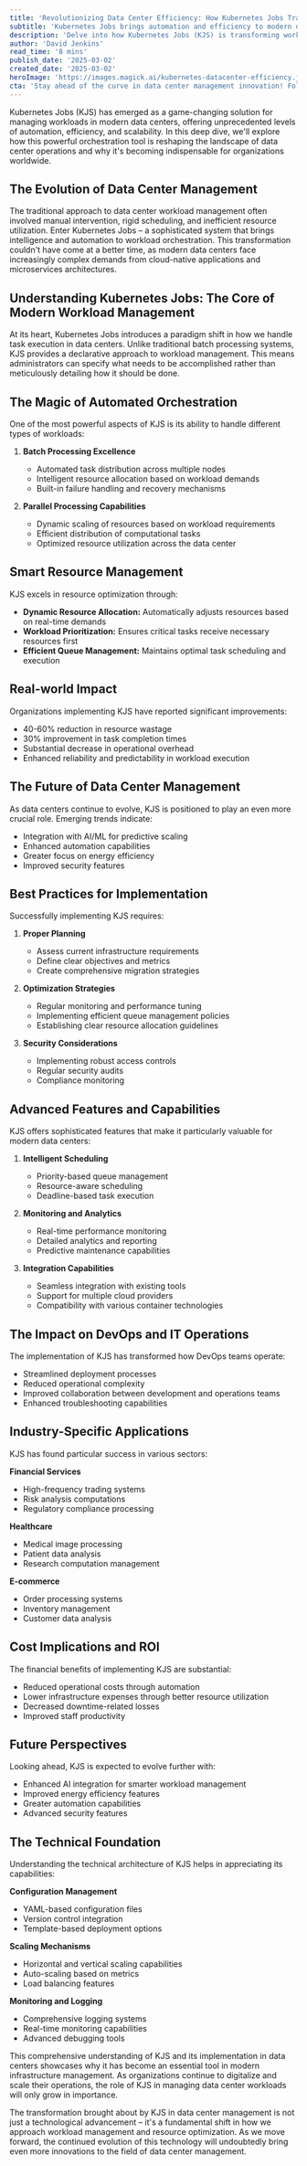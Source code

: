 ```yaml
---
title: 'Revolutionizing Data Center Efficiency: How Kubernetes Jobs Transform Workload Management'
subtitle: 'Kubernetes Jobs brings automation and efficiency to modern data centers'
description: 'Delve into how Kubernetes Jobs (KJS) is transforming workload management in data centers across the globe, achieving heightened automation, efficiency, and scalability. Discover the impacts on operational overhead reduction, resource optimization, and the future of IT operations.'
author: 'David Jenkins'
read_time: '8 mins'
publish_date: '2025-03-02'
created_date: '2025-03-02'
heroImage: 'https://images.magick.ai/kubernetes-datacenter-efficiency.jpg'
cta: 'Stay ahead of the curve in data center management innovation! Follow us on LinkedIn for regular updates on Kubernetes, cloud technologies, and infrastructure optimization strategies that are reshaping the industry.'
---
```


Kubernetes Jobs (KJS) has emerged as a game-changing solution for managing workloads in modern data centers, offering unprecedented levels of automation, efficiency, and scalability. In this deep dive, we'll explore how this powerful orchestration tool is reshaping the landscape of data center operations and why it's becoming indispensable for organizations worldwide.

## The Evolution of Data Center Management

The traditional approach to data center workload management often involved manual intervention, rigid scheduling, and inefficient resource utilization. Enter Kubernetes Jobs – a sophisticated system that brings intelligence and automation to workload orchestration. This transformation couldn't have come at a better time, as modern data centers face increasingly complex demands from cloud-native applications and microservices architectures.

## Understanding Kubernetes Jobs: The Core of Modern Workload Management

At its heart, Kubernetes Jobs introduces a paradigm shift in how we handle task execution in data centers. Unlike traditional batch processing systems, KJS provides a declarative approach to workload management. This means administrators can specify what needs to be accomplished rather than meticulously detailing how it should be done.

## The Magic of Automated Orchestration

One of the most powerful aspects of KJS is its ability to handle different types of workloads:

1. **Batch Processing Excellence**
   - Automated task distribution across multiple nodes
   - Intelligent resource allocation based on workload demands
   - Built-in failure handling and recovery mechanisms

2. **Parallel Processing Capabilities**
   - Dynamic scaling of resources based on workload requirements
   - Efficient distribution of computational tasks
   - Optimized resource utilization across the data center

## Smart Resource Management

KJS excels in resource optimization through:

- **Dynamic Resource Allocation:** Automatically adjusts resources based on real-time demands
- **Workload Prioritization:** Ensures critical tasks receive necessary resources first
- **Efficient Queue Management:** Maintains optimal task scheduling and execution

## Real-world Impact

Organizations implementing KJS have reported significant improvements:

- 40-60% reduction in resource wastage
- 30% improvement in task completion times
- Substantial decrease in operational overhead
- Enhanced reliability and predictability in workload execution

## The Future of Data Center Management

As data centers continue to evolve, KJS is positioned to play an even more crucial role. Emerging trends indicate:

- Integration with AI/ML for predictive scaling
- Enhanced automation capabilities
- Greater focus on energy efficiency
- Improved security features

## Best Practices for Implementation

Successfully implementing KJS requires:

1. **Proper Planning**
   - Assess current infrastructure requirements
   - Define clear objectives and metrics
   - Create comprehensive migration strategies

2. **Optimization Strategies**
   - Regular monitoring and performance tuning
   - Implementing efficient queue management policies
   - Establishing clear resource allocation guidelines

3. **Security Considerations**
   - Implementing robust access controls
   - Regular security audits
   - Compliance monitoring

## Advanced Features and Capabilities

KJS offers sophisticated features that make it particularly valuable for modern data centers:

1. **Intelligent Scheduling**
   - Priority-based queue management
   - Resource-aware scheduling
   - Deadline-based task execution

2. **Monitoring and Analytics**
   - Real-time performance monitoring
   - Detailed analytics and reporting
   - Predictive maintenance capabilities

3. **Integration Capabilities**
   - Seamless integration with existing tools
   - Support for multiple cloud providers
   - Compatibility with various container technologies

## The Impact on DevOps and IT Operations

The implementation of KJS has transformed how DevOps teams operate:

- Streamlined deployment processes
- Reduced operational complexity
- Improved collaboration between development and operations teams
- Enhanced troubleshooting capabilities

## Industry-Specific Applications

KJS has found particular success in various sectors:

**Financial Services**
- High-frequency trading systems
- Risk analysis computations
- Regulatory compliance processing

**Healthcare**
- Medical image processing
- Patient data analysis
- Research computation management

**E-commerce**
- Order processing systems
- Inventory management
- Customer data analysis

## Cost Implications and ROI

The financial benefits of implementing KJS are substantial:

- Reduced operational costs through automation
- Lower infrastructure expenses through better resource utilization
- Decreased downtime-related losses
- Improved staff productivity

## Future Perspectives

Looking ahead, KJS is expected to evolve further with:

- Enhanced AI integration for smarter workload management
- Improved energy efficiency features
- Greater automation capabilities
- Advanced security features

## The Technical Foundation

Understanding the technical architecture of KJS helps in appreciating its capabilities:

**Configuration Management**
- YAML-based configuration files
- Version control integration
- Template-based deployment options

**Scaling Mechanisms**
- Horizontal and vertical scaling capabilities
- Auto-scaling based on metrics
- Load balancing features

**Monitoring and Logging**
- Comprehensive logging systems
- Real-time monitoring capabilities
- Advanced debugging tools

This comprehensive understanding of KJS and its implementation in data centers showcases why it has become an essential tool in modern infrastructure management. As organizations continue to digitalize and scale their operations, the role of KJS in managing data center workloads will only grow in importance.

The transformation brought about by KJS in data center management is not just a technological advancement – it's a fundamental shift in how we approach workload management and resource optimization. As we move forward, the continued evolution of this technology will undoubtedly bring even more innovations to the field of data center management.